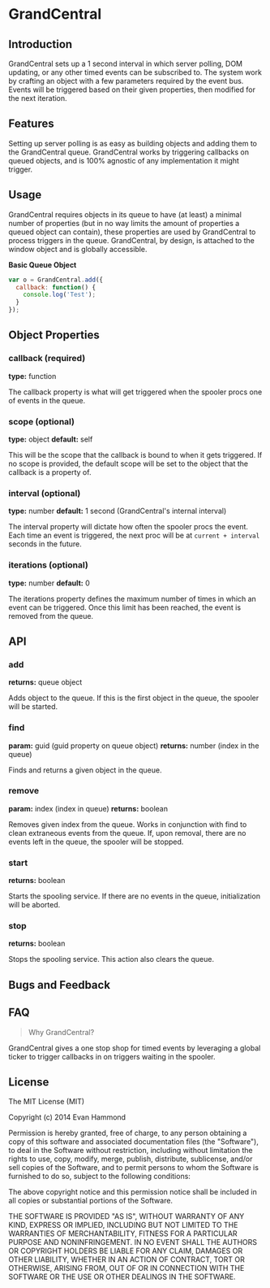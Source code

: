 GrandCentral
========

Introduction
-------
GrandCentral sets up a 1 second interval in which server polling, DOM updating, or any other timed events can be subscribed to. The system work by crafting an object with a few parameters required by the event bus. Events will be triggered based on their given properties, then modified for the next iteration.

Features
-------
Setting up server polling is as easy as building objects and adding them to the GrandCentral queue. GrandCentral works by triggering callbacks on queued objects, and is 100% agnostic of any implementation it might trigger.

Usage
-------
GrandCentral requires objects in its queue to have (at least) a minimal number of properties (but in no way limits the amount of properties a queued object can contain), these properties are used by GrandCentral to process triggers in the queue. GrandCentral, by design, is attached to the window object and is globally accessible.

__Basic Queue Object__

```javascript
var o = GrandCentral.add({
  callback: function() {
    console.log('Test');
  }
});
```


Object Properties
-------
### callback (required)
__type:__ function

The callback property is what will get triggered when the spooler procs one of events in the queue. 

### scope (optional)
__type:__ object
__default:__ self

This will be the scope that the callback is bound to when it gets triggered. If no scope is provided, the default scope will be set to the object that the callback is a property of.

### interval (optional)
__type:__ number
__default:__ 1 second (GrandCentral's internal interval)

The interval property will dictate how often the spooler procs the event. Each time an event is triggered, the next proc will be at ```current + interval``` seconds in the future.

### iterations (optional)
__type:__ number
__default:__ 0

The iterations property defines the maximum number of times in which an event can be triggered. Once this limit has been reached, the event is removed from the queue.


API
-------
### add
__returns:__ queue object

Adds object to the queue. If this is the first object in the queue, the spooler will be started.

### find
__param:__ guid (guid property on queue object)
__returns:__ number (index in the queue)

Finds and returns a given object in the queue.

### remove
__param:__ index (index in queue)
__returns:__ boolean

Removes given index from the queue. Works in conjunction with find to clean extraneous events from the queue. If, upon removal, there are no events left in the queue, the spooler will be stopped.

### start
__returns:__ boolean

Starts the spooling service. If there are no events in the queue, initialization will be aborted.

### stop
__returns:__ boolean

Stops the spooling service. This action also clears the queue.


Bugs and Feedback
-------


FAQ
-------
> Why GrandCentral?

GrandCentral gives a one stop shop for timed events by leveraging a global ticker to trigger callbacks in on triggers waiting in the spooler.

License
--------
The MIT License (MIT)

Copyright (c) 2014 Evan Hammond

Permission is hereby granted, free of charge, to any person obtaining a copy of this software and associated documentation files (the "Software"), to deal in the Software without restriction, including without limitation the rights to use, copy, modify, merge, publish, distribute, sublicense, and/or sell copies of the Software, and to permit persons to whom the Software is furnished to do so, subject to the following conditions:

The above copyright notice and this permission notice shall be included in all copies or substantial portions of the Software.

THE SOFTWARE IS PROVIDED "AS IS", WITHOUT WARRANTY OF ANY KIND, EXPRESS OR IMPLIED, INCLUDING BUT NOT LIMITED TO THE WARRANTIES OF MERCHANTABILITY, FITNESS FOR A PARTICULAR PURPOSE AND NONINFRINGEMENT. IN NO EVENT SHALL THE AUTHORS OR COPYRIGHT HOLDERS BE LIABLE FOR ANY CLAIM, DAMAGES OR OTHER LIABILITY, WHETHER IN AN ACTION OF CONTRACT, TORT OR OTHERWISE, ARISING FROM, OUT OF OR IN CONNECTION WITH THE SOFTWARE OR THE USE OR OTHER DEALINGS IN THE SOFTWARE.